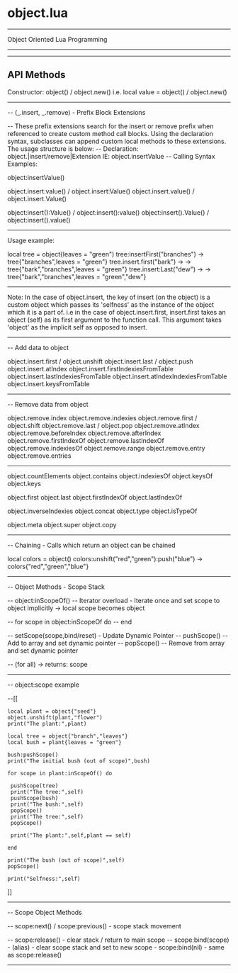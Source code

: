 object.lua
==========

------ ------ ------ ------
Object Oriented Lua Programming
------ ------ ------ ------

------------
API Methods
------------

Constructor: object() / object.new()
i.e. local value = object() / object.new()

------ ------ ------ ------

-- (_.insert, _.remove) - Prefix Block Extensions

-- These prefix extensions search for the insert or remove prefix when referenced to create custom method call blocks. Using the declaration syntax, subclasses can append custom local methods to these extensions. The usage structure is below:
-- Declaration: object.|insert/remove|Extension IE: object.insertValue
-- Calling Syntax Examples: 

  object:insertValue() 

  object.insert:value() / object.insert:Value()
  object.insert.value() / object.insert.Value() 

  object:insert():Value() / object:insert():value()
  object:insert().Value() / object:insert().value()

------ ------ ------ ------

Usage example:

local tree = object{leaves = "green")
tree:insertFirst("branches") -> tree{"branches",leaves = "green"}
tree.insert.first("bark") -> -> tree{"bark","branches",leaves = "green"}
tree.insert:Last("dew") -> -> tree{"bark","branches",leaves = "green","dew"}

------ ------ ------ ------

Note: In the case of object.insert, the key of insert (on the object) is a custom object which passes its 'selfness' as the instance of the object which it is a part of. i.e in the case of object.insert.first, insert.first takes an object (self) as its first argument to the function call. This argument takes 'object' as the implicit self as opposed to insert.

---------------

-- Add data to object

object.insert.first / object.unshift
object.insert.last / object.push
object.insert.atIndex
object.insert.firstIndexiesFromTable
object.insert.lastIndexiesFromTable
object.insert.atIndexIndexiesFromTable
object.insert.keysFromTable

------ ------

-- Remove data from object

object.remove.index
object.remove.indexies
object.remove.first / object.shift
object.remove.last / object.pop
object.remove.atIndex
object.remove.beforeIndex
object.remove.afterIndex
object.remove.firstIndexOf
object.remove.lastIndexOf
object.remove.indexiesOf
object.remove.range
object.remove.entry
object.remove.entries

------ ------

object.countElements
object.contains
object.indexiesOf
object.keysOf
object.keys

object.first
object.last
object.firstIndexOf
object.lastIndexOf

object.inverseIndexies
object.concat
object.type
object.isTypeOf

object.meta
object.super
object.copy

------ ------ ------ ------

-- Chaining - Calls which return an object can be chained

local colors = object()
colors:unshift("red","green"):push("blue") -> colors{"red","green","blue"}

------ ------ ------ ------

-- Object Methods - Scope Stack

-- object:inScopeOf() -- Iterator overload - Iterate once and set scope to object implicitly -> local scope becomes object 

-- for scope in object:inScopeOf do
-- end

-- setScope(scope,bind/reset) - Update Dynamic Pointer
-- pushScope() -- Add to array and set dynamic pointer
-- popScope() -- Remove from array and set dynamic pointer

-- (for all) -> returns: scope

------ ------ ------ ------

-- object:scope example

--[[

    local plant = object{"seed"}
    object.unshift(plant,"flower")
    print("The plant:",plant)
    
    local tree = object{"branch","leaves"}
    local bush = plant{leaves = "green"}
    
    bush:pushScope()
    print("The initial bush (out of scope)",bush)
    
    for scope in plant:inScopeOf() do
        
     pushScope(tree)
     print("The tree:",self)    
     pushScope(bush)
     print("The bush:",self)    
     popScope()
     print("The tree:",self)  
     popScope()
        
     print("The plant:",self,plant == self)
        
    end
    
    print("The bush (out of scope)",self)
    popScope()
    
    print("Selfness:",self)

]]

------ ------ ------ ------

-- Scope Object Methods

-- scope:next() / scope:previous() - scope stack movement

-- scope:release() - clear stack / return to main scope
-- scope:bind(scope) - (alias) - clear scope stack and set to new scope - scope:bind(nil) - same as scope:release()

------ ------ ------ ------
